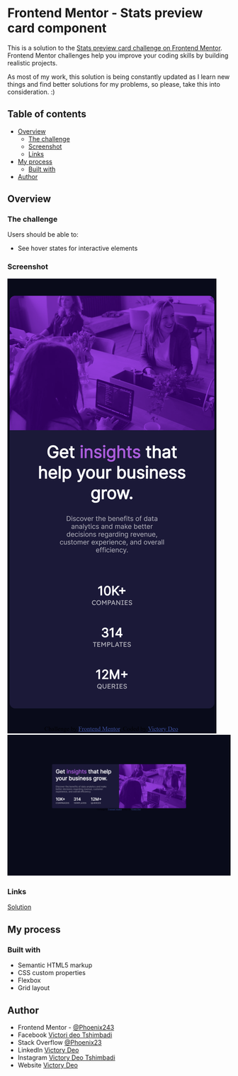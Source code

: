 # Frontend Mentor - Stats preview card component

This is a solution to the [Stats preview card challenge on Frontend Mentor](https://www.frontendmentor.io/challenges/stats-preview-card-component-8JqbgoU62/hub/stats-preview-card-component-VLHmZw5pZU). Frontend Mentor challenges help you improve your coding skills by building realistic projects. 

As most of my work, this solution is being constantly updated as I learn new things and find better solutions for my problems, so please, take this into consideration. :)

## Table of contents

- [Overview](#overview)
  - [The challenge](#the-challenge)
  - [Screenshot](#screenshot)
  - [Links](#links)
- [My process](#my-process)
  - [Built with](#built-with)
- [Author](#author)

## Overview

### The challenge

Users should be able to:

- See hover states for interactive elements

### Screenshot

![](./screenshoots/127.0.0.1_5500_(iPhone%20X)%20(1).png)
![](./screenshoots/127.0.0.1_5500_.png)


### Links

[Solution](https://phoenixmputu.github.io/stats-preview-card-component-main/)

## My process

### Built with

- Semantic HTML5 markup
- CSS custom properties
- Flexbox
- Grid layout



## Author

- Frontend Mentor - [@Phoenix243](https://www.frontendmentor.io/profile/PhoenixMputu)
- Facebook [Victori deo Tshimbadi](https://web.facebook.com/profile.php?id=100009472016818)
- Stack Overflow [@Phoenix23](https://stackoverflow.com/users/15827134/phoenix23)
- LinkedIn [Victory Deo](https://www.linkedin.com/in/victory-deo-tshimbadi-a8a8b920a/)
- Instagram [Victory Deo Tshimbadi](https://www.instagram.com/victory_deo_phoenix/)
- Website [Victory Deo](https://victorydeo.wordifysites.com")
